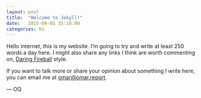 ```yaml
---
layout: post
title:  "Welcome to Jekyll!"
date:   2015-09-01 15:10:00
categories: hi
---
```


Hello internet,
this is my website. I’m going to try and write at least 250 words a day here. I might also share any links I think are worth commenting on, [Daring Fireball](http://www.daringfireball.net) style. 

If you want to talk more or share your opinion about something I write here, you can email me at omar@omar.report.

— OQ
